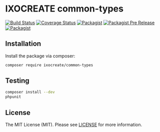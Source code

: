 # IXOCREATE common-types

[![Build Status](https://travis-ci.com/ixocreate/common-types.svg?branch=master)](https://travis-ci.com/ixocreate/common-types)
[![Coverage Status](https://coveralls.io/repos/github/ixocreate/common-types/badge.svg?branch=develop)](https://coveralls.io/github/ixocreate/common-types?branch=develop)
[![Packagist](https://img.shields.io/packagist/v/ixocreate/common-types.svg)](https://packagist.org/packages/ixocreate/common-types)
[![Packagist Pre Release](https://img.shields.io/packagist/vpre/ixocreate/common-types.svg)](https://packagist.org/packages/ixocreate/common-types)
[![Packagist](https://img.shields.io/packagist/l/ixocreate/common-types.svg)](https://packagist.org/packages/ixocreate/common-types)

## Installation

Install the package via composer:

```sh
composer require ixocreate/common-types
```

## Testing

```sh
composer install --dev
phpunit
```

## License

The MIT License (MIT). Please see [LICENSE](LICENSE) for more information.
